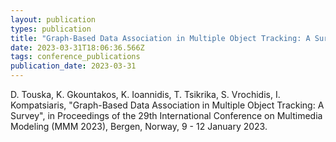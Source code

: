 ```yaml
---
layout: publication
types: publication
title: "Graph-Based Data Association in Multiple Object Tracking: A Survey"
date: 2023-03-31T18:06:36.566Z
tags: conference_publications
publication_date: 2023-03-31
---
```

<!--StartFragment-->

D. Touska, K. Gkountakos, K. Ioannidis, T. Tsikrika, S. Vrochidis, I.  Kompatsiaris, "Graph-Based Data Association in Multiple Object Tracking: A Survey", in Proceedings of the 29th International Conference on Multimedia Modeling (MMM 2023), Bergen, Norway, 9 - 12 January 2023.

<!--EndFragment-->